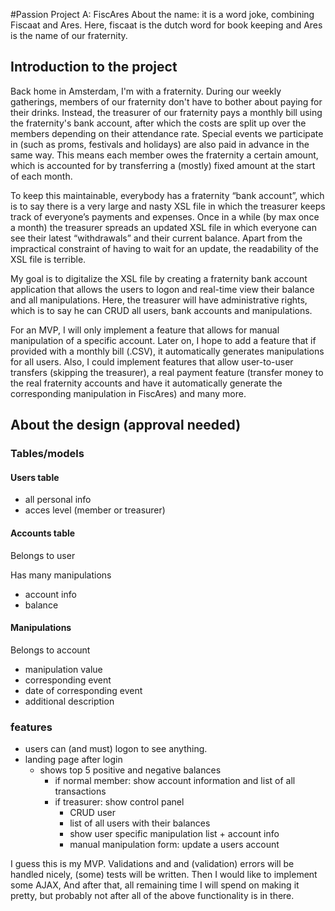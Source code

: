 #Passion Project A: FiscAres
About the name: it is a word joke, combining Fiscaat and Ares. Here, fiscaat is the dutch word for book keeping and Ares is the name of our fraternity.

## Introduction to the project

Back home in Amsterdam, I'm with a fraternity. During our weekly gatherings, members of our fraternity don't have to bother about paying for their drinks. Instead, the treasurer of our fraternity pays a monthly bill using the fraternity's bank account, after which the costs are split up over the members depending on their attendance rate. Special events we participate in (such as proms, festivals and holidays) are also paid in advance in the same way. This means each member owes the fraternity a certain amount, which is accounted for by transferring a (mostly) fixed amount at the start of each month.

To keep this maintainable, everybody has a fraternity “bank account”, which is to say there is a very large and nasty XSL file in which the treasurer keeps track of everyone’s payments and expenses. Once in a while (by max once a month) the treasurer spreads an updated XSL file in which everyone can see their latest “withdrawals” and their current balance. Apart from the impractical constraint of having to wait for an update, the readability of the XSL file is terrible.

My goal is to digitalize the XSL file by creating a fraternity bank account application that allows the users to logon and real-time view their balance and all manipulations. Here, the treasurer will have administrative rights, which is to say he can CRUD all users, bank accounts and manipulations. 

For an MVP, I will only implement a feature that allows for manual manipulation of a specific account. Later on, I hope to add a feature that if provided with a monthly bill (.CSV), it automatically generates manipulations for all users. Also, I could implement features that allow user-to-user transfers (skipping the treasurer), a real payment feature (transfer money to the real fraternity accounts and have it automatically generate the corresponding manipulation in FiscAres) and many more.

## About the design (approval needed)

### Tables/models

#### Users table

* all personal info
* acces level (member or treasurer)

#### Accounts table

Belongs to user

Has many manipulations

* account info
* balance


#### Manipulations

Belongs to account

* manipulation value
* corresponding event
* date of corresponding event
* additional description


### features

* users can (and must) logon to see anything. 
* landing page after login
	* shows top 5 positive and negative balances 
		* if normal member: show account information and list of all transactions
		* if treasurer: show control panel
			* CRUD user
			* list of all users with their balances
			* show user specific manipulation list + account info
			* manual manipulation form: update a users account

I guess this is my MVP. Validations and and (validation) errors will be handled nicely, (some) tests will be written. Then I would like to implement some AJAX, And after that, all remaining time I will spend on making it pretty, but probably not after all of the above functionality is in there.

